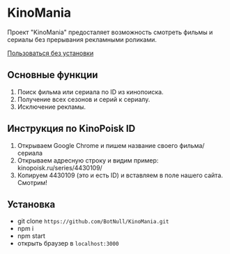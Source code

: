 # KinoMania

Проект "KinoMania" предосталяет возможность смотреть фильмы и сериалы без прерывания рекламными роликами.

[Пользоваться без установки](http://arasmas.ru/watch)

## Основные функции

1. Поиск фильма или сериала по ID из кинопоиска.
2. Получение всех сезонов и серий к сериалу.
3. Исключение рекламы.

## Инструкция по KinoPoisk ID

1. Открываем Google Chrome и пишем название своего фильма/сериала
2. Открываем адресную строку и видим пример: kinopoisk.ru/series/4430109/
3. Копируем 4430109 (это и есть ID) и вставляем в поле нашего сайта. Смотрим!

## Установка

- git clone `https://github.com/BotNull/KinoMania.git`
- npm i
- npm start
- открыть браузер в `localhost:3000`
